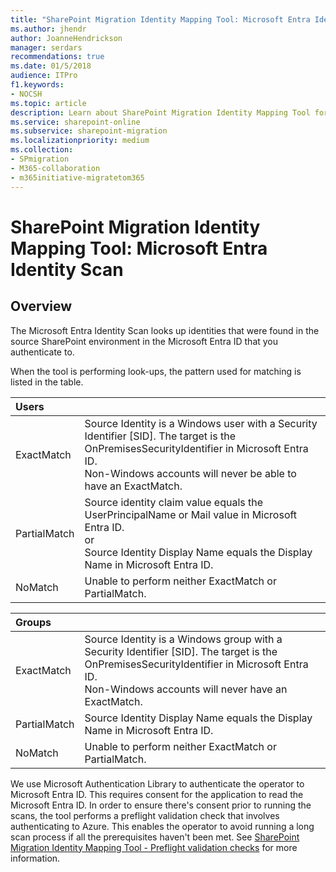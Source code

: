```yaml
---
title: "SharePoint Migration Identity Mapping Tool: Microsoft Entra Identity Scan"
ms.author: jhendr
author: JoanneHendrickson
manager: serdars
recommendations: true
ms.date: 01/5/2018
audience: ITPro
f1.keywords:
- NOCSH
ms.topic: article
description: Learn about SharePoint Migration Identity Mapping Tool for Microsoft Entra Identity Scan.
ms.service: sharepoint-online
ms.subservice: sharepoint-migration
ms.localizationpriority: medium
ms.collection:
- SPmigration
- M365-collaboration
- m365initiative-migratetom365
---
```


# SharePoint Migration Identity Mapping Tool: Microsoft Entra Identity Scan

## Overview

The Microsoft Entra Identity Scan looks up identities that were found in the source SharePoint environment in the Microsoft Entra ID that you authenticate to.
  
When the tool is performing look-ups, the pattern used for matching is listed in the table.
  
| Users |&nbsp;  |
|:-----|:-----|
|ExactMatch  <br/> |Source Identity is a Windows user with a Security Identifier [SID]. The target is the OnPremisesSecurityIdentifier in Microsoft Entra ID.  <br/> Non-Windows accounts will never be able to have an ExactMatch.  <br/> |
|PartialMatch  <br/> |Source identity claim value equals the UserPrincipalName or Mail value in Microsoft Entra ID.  <br/> or  <br/> Source Identity Display Name equals the Display Name in Microsoft Entra ID.  <br/> |
|NoMatch  <br/> |Unable to perform neither ExactMatch or PartialMatch.  <br/> |
   
| Groups |&nbsp;  |
|:-----|:-----|
|ExactMatch  <br/> |Source Identity is a Windows group with a Security Identifier [SID]. The target is the OnPremisesSecurityIdentifier in Microsoft Entra ID.  <br/> Non-Windows accounts will never have an ExactMatch.  <br/> |
|PartialMatch  <br/> |Source Identity Display Name equals the Display Name in Microsoft Entra ID.  <br/> |
|NoMatch  <br/> |Unable to perform neither ExactMatch or PartialMatch.  <br/> |
   
We use Microsoft Authentication Library to authenticate the operator to Microsoft Entra ID. This requires consent for the application to read the Microsoft Entra ID. In order to ensure there's consent prior to running the scans, the tool performs a preflight validation check that involves authenticating to Azure. This enables the operator to avoid running a long scan process if all the prerequisites haven't been met. See [SharePoint Migration Identity Mapping Tool - Preflight validation checks](./sharepoint-migration-identity-mapping-tool.md#preflight-validation-checks) for more information.
